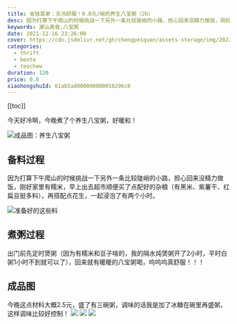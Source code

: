 ```yaml
---
title: 省钱菜单：天冷舒服！0.8元/碗的养生八宝粥（2h）
desc: 因为打算下午爬山的时候挑战一下另外一条比较陡峭的小路，担心回来没精力做饭，刚好家里有糯米，早上出去超市顺便买了点配好的杂粮（有黑米、紫薯干、红扁豆挺多料），再搭配点花生，一起浸泡了有两个小时。
keywords: 潮汕美食,八宝粥
date: 2021-12-16 23:26:00
cover: https://cdn.jsdelivr.net/gh/chengpeiquan/assets-storage/img/2022/01/20220114235441.jpg
categories:
  - thrift
  - bento
  - teochew
duration: 120
price: 0.8
xiaohongshuId: 61ab5ad000000000010296c8
---
```


[[toc]]

今天好冷啊，今晚煮了个养生八宝粥，好暖和！

![成品图：养生八宝粥](https://cdn.jsdelivr.net/gh/chengpeiquan/assets-storage/img/2022/01/20220114235442.jpg)

## 备料过程

因为打算下午爬山的时候挑战一下另外一条比较陡峭的小路，担心回来没精力做饭，刚好家里有糯米，早上出去超市顺便买了点配好的杂粮（有黑米、紫薯干、红扁豆挺多料），再搭配点花生，一起浸泡了有两个小时。

![准备好的这些料](https://cdn.jsdelivr.net/gh/chengpeiquan/assets-storage/img/2022/01/20220114235446.jpg)

## 煮粥过程

出门前先定时煲粥（因为有糯米和豆子啥的，我的隔水炖煲粥开了2小时，平时白粥1小时不到就可以了），回来就有暖暖的八宝粥喝，呜呜呜真舒服！！！

## 成品图

今晚这点材料大概2.5元，盛了有三碗粥，调味的话我是加了冰糖在碗里再盛粥，这样调味比较好控制！
![](https://cdn.jsdelivr.net/gh/chengpeiquan/assets-storage/img/2022/01/20220114235443.jpg)
![](https://cdn.jsdelivr.net/gh/chengpeiquan/assets-storage/img/2022/01/20220114235444.jpg)
![](https://cdn.jsdelivr.net/gh/chengpeiquan/assets-storage/img/2022/01/20220114235445.jpg)
